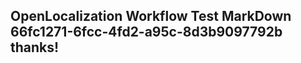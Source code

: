 <properties
ms.topic="hero-topic"
ms.test1="hero-topic"
ms.test2="test"/>

## OpenLocalization Workflow Test MarkDown 66fc1271-6fcc-4fd2-a95c-8d3b9097792b thanks!
<!--HONumber=Mar16_HO3-->
